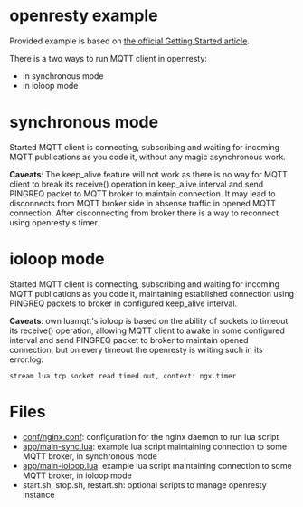 # openresty example

Provided example is based on [the official Getting Started article](https://openresty.org/en/getting-started.html).

There is a two ways to run MQTT client in openresty:

* in synchronous mode
* in ioloop mode

# synchronous mode

Started MQTT client is connecting, subscribing and waiting for incoming MQTT publications as you code it, without any magic asynchronous work.

**Caveats**: The keep_alive feature will not work as there is no way for MQTT client to break its receive() operation in keep_alive interval and send PINGREQ packet to MQTT broker to maintain connection. It may lead to disconnects from MQTT broker side in absense traffic in opened MQTT connection. After disconnecting from broker there is a way to reconnect using openresty's timer.

# ioloop mode

Started MQTT client is connecting, subscribing and waiting for incoming MQTT publications as you code it, maintaining established connection using PINGREQ packets to broker in configured keep_alive interval.

**Caveats**: own luamqtt's ioloop is based on the ability of sockets to timeout its receive() operation, allowing MQTT client to awake in some configured interval and send PINGREQ packet to broker to maintain opened connection, but on every timeout the openresty is writing such in its error.log:

    stream lua tcp socket read timed out, context: ngx.timer

# Files

* [conf/nginx.conf](conf/nginx.conf): configuration for the nginx daemon to run lua script
* [app/main-sync.lua](app/main-sync.lua): example lua script maintaining connection to some MQTT broker, in synchronous mode
* [app/main-ioloop.lua](app/main-ioloop.lua): example lua script maintaining connection to some MQTT broker, in ioloop mode
* start.sh, stop.sh, restart.sh: optional scripts to manage openresty instance
